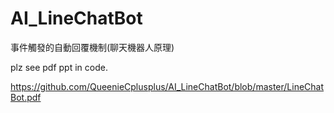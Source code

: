 # AI_LineChatBot
事件觸發的自動回覆機制(聊天機器人原理)

plz see pdf ppt in code.

https://github.com/QueenieCplusplus/AI_LineChatBot/blob/master/LineChatBot.pdf
